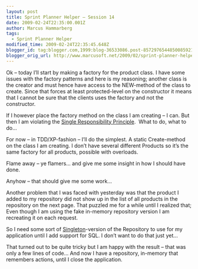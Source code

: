 ```yaml
---
layout: post
title: Sprint Planner Helper – Session 14
date: 2009-02-24T22:35:00.001Z
author: Marcus Hammarberg
tags:
  - Sprint Planner Helper
modified_time: 2009-02-24T22:35:45.648Z
blogger_id: tag:blogger.com,1999:blog-36533086.post-8572976544850085921
blogger_orig_url: http://www.marcusoft.net/2009/02/sprint-planner-helper-session-14.html
---
```



Ok – today I’ll start by making a factory for the product class. I have
some issues with the factory patterns and here is my reasoning; another
class is the creator and must hence have access to the NEW-method of the
class to create. Since that forces at least protected-level on the
constructor it means that I cannot be sure that the clients uses the
factory and not the constructor.

If I however place the factory method on the class I am creating – I
can. But then I am violating the
<a href="http://en.wikipedia.org/wiki/Single_responsibility_principle"
target="_blank">Single Responsibility Principle</a>.  What to do, what
to do…

For now – in TDD/XP-fashion – I’ll do the simplest. A static
Create-method on the class I am creating. I don’t have several different
Products so it’s the same factory for all products, possible with
overloads.

Flame away – ye flamers… and give me some insight in how I should have
done.

Anyhow – that should give me some work...

Another problem that I was faced with yesterday was that the product I
added to my repository did not show up in the list of all products in
the repository on the next page. That puzzled me for a while until I
realized that; Even though I am using the fake in-memory repository
version I am recreating it on each request.

So I need some sort of
<a href="http://www.dofactory.com/Patterns/PatternSingleton.aspx"
target="_blank">Singleton</a>-version of the Repository to use for my
application until I add support for SQL. I don’t want to do that just
yet…

That turned out to be quite tricky but I am happy with the result – that
was only a few lines of code… And now I have a repository, in-memory
that remembers actions, until I close the application.
